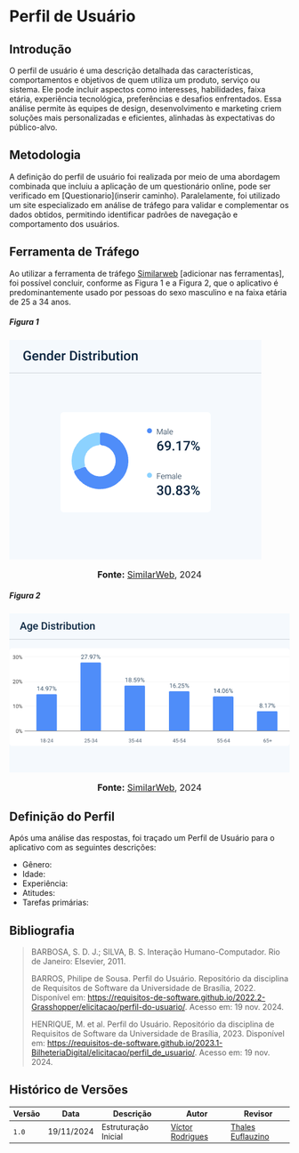 # Perfil de Usuário

## Introdução

O perfil de usuário é uma descrição detalhada das características, comportamentos e objetivos de quem utiliza um produto, serviço ou sistema. Ele pode incluir aspectos como interesses, habilidades, faixa etária, experiência tecnológica, preferências e desafios enfrentados. Essa análise permite às equipes de design, desenvolvimento e marketing criem soluções mais personalizadas e eficientes, alinhadas às expectativas do público-alvo.

## Metodologia

A definição do perfil de usuário foi realizada por meio de uma abordagem combinada que incluiu a aplicação de um questionário online, pode ser verificado em [Questionario](inserir caminho). Paralelamente, foi utilizado um site especializado em análise de tráfego para validar e complementar os dados obtidos, permitindo identificar padrões de navegação e comportamento dos usuários.

## Ferramenta de Tráfego

Ao utilizar a ferramenta de tráfego [Similarweb](https://pro.similarweb.com/) [adicionar nas ferramentas], foi possível concluir, conforme as Figura 1 e a Figura 2, que o aplicativo é predominantemente usado por pessoas do sexo masculino e na faixa etária de 25 a 34 anos.

##### Figura 1

![distribuição de genero](../../assets/gender-distribution-(tesourodireto).png)

<div>
<font size="3"><p style="text-align: center"><b>Fonte:</b> <a href="https://pro.similarweb.com/">SimilarWeb</a>, 2024</font></p>
</div>


##### Figura 2

![distribuição de idade](../../assets/age-distribution-(tesourodireto).png)

<div>
<font size="3"><p style="text-align: center"><b>Fonte:</b> <a href="https://pro.similarweb.com/">SimilarWeb</a>, 2024</font></p>
</div>

## Definição do Perfil

Após uma análise das respostas, foi traçado um Perfil de Usuário para o aplicativo com as seguintes descrições:

- Gênero: 
- Idade: 
- Experiência: 
- Atitudes: 
- Tarefas primárias: 

## Bibliografia

> BARBOSA, S. D. J.; SILVA, B. S. Interação Humano-Computador. Rio de Janeiro: Elsevier, 2011.
>
> BARROS, Philipe de Sousa. Perfil do Usuário. Repositório da disciplina de Requisitos de Software da Universidade de Brasília, 2022. Disponível em: https://requisitos-de-software.github.io/2022.2-Grasshopper/elicitacao/perfil-do-usuario/. Acesso em: 19 nov. 2024.
> 
> HENRIQUE, M. et al. Perfil do Usuário. Repositório da disciplina de Requisitos de Software da Universidade de Brasília, 2023. Disponível em: https://requisitos-de-software.github.io/2023.1-BilheteriaDigital/elicitacao/perfil_de_usuario/. Acesso em: 19 nov. 2024.

## Histórico de Versões

| Versão | Data       | Descrição | Autor     |       Revisor         |
| ------ | ---------- | --------- | --------- | --------------------- |
| `1.0` | 19/11/2024  | Estruturação Inicial | [Víctor Rodrigues](https://github.com/ViictorHugoo) | [Thales Euflauzino](https://github.com/thaleseuflauzino) |
